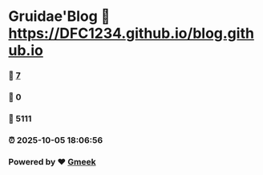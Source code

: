 # Gruidae'Blog :link: https://DFC1234.github.io/blog.github.io 
### :page_facing_up: [7](https://DFC1234.github.io/blog.github.io/tag.html) 
### :speech_balloon: 0 
### :hibiscus: 5111 
### :alarm_clock: 2025-10-05 18:06:56 
### Powered by :heart: [Gmeek](https://github.com/Meekdai/Gmeek)
